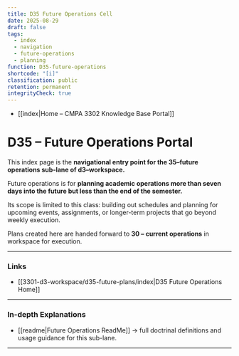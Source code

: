 ```yaml
---
title: D35 Future Operations Cell
date: 2025-08-29
draft: false
tags:
  - index
  - navigation
  - future-operations
  - planning
function: D35-future-operations
shortcode: "[i]"
classification: public
retention: permanent
integrityCheck: true
---
```

- [[index|Home – CMPA 3302 Knowledge Base Portal]]
# D35 – Future Operations Portal  

This index page is the **navigational entry point for the 35–future operations sub-lane of d3–workspace.**  

Future operations is for **planning academic operations more than seven days into the future but less than the end of the semester.**  

Its scope is limited to this class: building out schedules and planning for upcoming events, assignments, or longer-term projects that go beyond weekly execution.  

Plans created here are handed forward to **30 – current operations** in workspace for execution.  

---
### Links

- [[3301-d3-workspace/d35-future-plans/index|D35 Future Operations Home]]


---

### In-depth Explanations  

- [[readme|Future Operations ReadMe]] → full doctrinal definitions and usage guidance for this sub-lane.  

---
